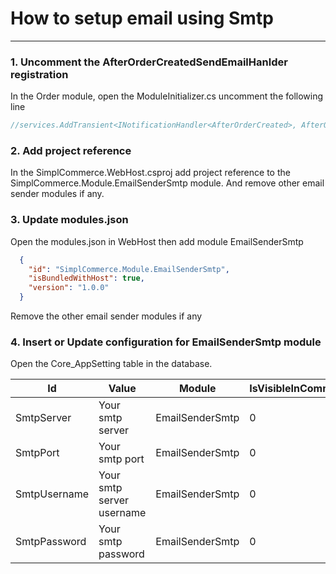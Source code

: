 # How to setup email using Smtp

---

### 1. Uncomment the AfterOrderCreatedSendEmailHanlder registration

In the Order module, open the ModuleInitializer.cs uncomment the following line

```csharp
//services.AddTransient<INotificationHandler<AfterOrderCreated>, AfterOrderCreatedSendEmailHanlder>();
```

### 2. Add project reference

In the SimplCommerce.WebHost.csproj add project reference to the SimplCommerce.Module.EmailSenderSmtp module. And remove other email sender modules if any.

### 3. Update modules.json

Open the modules.json in WebHost then add module EmailSenderSmtp

```json
  {
    "id": "SimplCommerce.Module.EmailSenderSmtp",
    "isBundledWithHost": true,
    "version": "1.0.0"
  }
```

Remove the other email sender modules if any

### 4. Insert or Update configuration for EmailSenderSmtp module

Open the Core_AppSetting table in the database.


|Id | Value | Module | IsVisibleInCommonSettingPage |
|----------|----------|----------|----------|
| SmtpServer | Your smtp server |EmailSenderSmtp | 0|
| SmtpPort | Your smtp port |EmailSenderSmtp | 0|
| SmtpUsername | Your smtp server username |EmailSenderSmtp | 0|
| SmtpPassword | Your smtp password |EmailSenderSmtp | 0|

